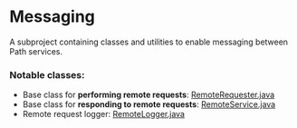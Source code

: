 # Messaging

A subproject containing classes and utilities to enable messaging between Path services.

### Notable classes:

* Base class for **performing remote requests**: [RemoteRequester.java](src/main/java/com/mx/path/connect/messaging/remote/RemoteRequester.java)
* Base class for **responding to remote requests**: [RemoteService.java](src/main/java/com/mx/path/connect/messaging/remote/RemoteService.java)
* Remote request logger: [RemoteLogger.java](src/main/java/com/mx/path/connect/messaging/remote/RemoteLogger.java)